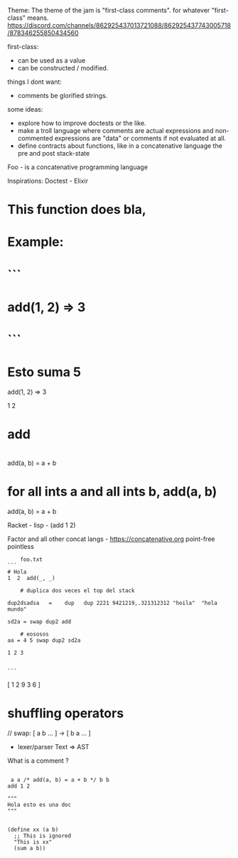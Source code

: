 
Theme: The theme of the jam is "first-class comments". for whatever "first-class" means.
https://discord.com/channels/862925437013721088/862925437743005718/878346255850434560


first-class:
 - can be used as a value
 - can be constructed / modified.
 
things I dont want:
 - comments be glorified strings.



some ideas:
  - explore how to improve doctests or the like.
  - make a troll language where comments are actual expressions
    and non-commented expressions are "data" or comments if not evaluated at all.
  - define contracts about functions, like in a concatenative language the pre and post stack-state


Foo - is a concatenative programming language

Inspirations:
  Doctest - Elixir

  #  This function does bla,
  #  Example:
  # 
  #  ```
  #  add(1, 2) => 3
  #  ```


  # Esto suma 5
  add(1, 2) => 3


  1 2 
  # add



  # 
  add(a, b) = a + b



  #
  # for all ints a and all ints b, add(a, b)
  add(a, b) = a + b
   
 
  Racket - lisp - (add 1 2) 

  Factor and all other concat langs - https://concatenative.org
        point-free pointless 

        foo.txt
	```
	# Hola
	1  2  add(_, _)

        # duplica dos veces el top del stack

	dup2dsadsa   =    dup   dup 2221 9421219,.321312312 "hoila"  "hola  mundo"

	sd2a = swap dup2 add

        # eososos 
	aa = 4 5 swap dup2 sd2a

	1 2 3 


	```

[ 1 2 9 3 6 ]

# shuffling operators
// swap: [ a b ... ] -> [ b a ... ]


- lexer/parser  Text => AST


What is a comment ?


```

 a a /* add(a, b) = a + b */ b b 
add 1 2

"""
Hola esto es una doc
"""


(define xx (a b) 
  ;; This is ignored 
  "This is xx"
  (sum a b))

```

